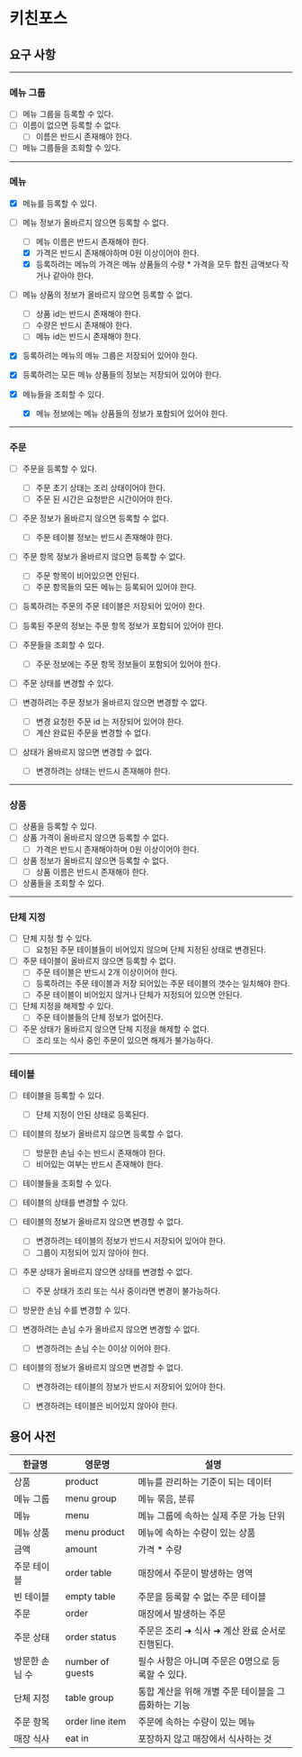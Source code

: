 # 키친포스

## 요구 사항

---

### 메뉴 그룹

- [ ] 메뉴 그룹을 등록할 수 있다.
- [ ] 이름이 없으면 등록할 수 없다.
    - [ ] 이름은 반드시 존재해야 한다.

- [ ] 메뉴 그룹들을 조회할 수 있다.

---

### 메뉴

- [x] 메뉴를 등록할 수 있다.
- [ ] 메뉴 정보가 올바르지 않으면 등록할 수 없다.
    - [ ] 메뉴 이름은 반드시 존재해야 한다.
    - [x] 가격은 반드시 존재해야하며 0원 이상이어야 한다.
    - [x] 등록하려는 메뉴의 가격은 메뉴 상품들의 수량 * 가격을 모두 합친 금액보다 작거나 같아야 한다.
- [ ] 메뉴 상품의 정보가 올바르지 않으면 등록할 수 없다.
    - [ ] 상품 id는 반드시 존재해야 한다.
    - [ ] 수량은 반드시 존재해야 한다.
    - [ ] 메뉴 id는 반드시 존재해야 한다.
- [x] 등록하려는 메뉴의 메뉴 그룹은 저장되어 있어야 한다.
- [x] 등록하려는 모든 메뉴 상품들의 정보는 저장되어 있어야 한다.
  
- [x] 메뉴들을 조회할 수 있다.
    - [x] 메뉴 정보에는 메뉴 상품들의 정보가 포함되어 있어야 한다.

---

### 주문

- [ ] 주문을 등록할 수 있다.
    - [ ] 주문 초기 상태는 조리 상태이어야 한다.
    - [ ] 주문 된 시간은 요청받은 시간이어야 한다.
- [ ] 주문 정보가 올바르지 않으면 등록할 수 없다.
    - [ ] 주문 테이블 정보는 반드시 존재해야 한다.
- [ ] 주문 항목 정보가 올바르지 않으면 등록할 수 없다.
    - [ ] 주문 항목이 비어있으면 안된다.
    - [ ] 주문 항목들의 모든 메뉴는 등록되어 있어야 한다.
- [ ] 등록하려는 주문의 주문 테이블은 저장되어 있어야 한다.
- [ ] 등록된 주문의 정보는 주문 항목 정보가 포함되어 있어야 한다.

- [ ] 주문들을 조회할 수 있다.
    - [ ] 주문 정보에는 주문 항목 정보들이 포함되어 있어야 한다.

- [ ] 주문 상태를 변경할 수 있다.
- [ ] 변경하려는 주문 정보가 올바르지 않으면 변경할 수 없다.
    - [ ] 변경 요청한 주문 id 는 저장되어 있어야 한다.
    - [ ] 계산 완료된 주문을 변경할 수 없다.
- [ ] 상태가 올바르지 않으면 변경할 수 없다.
    - [ ] 변경하려는 상태는 반드시 존재해야 한다.

---

### 상품

- [ ] 상품을 등록할 수 있다.
- [ ] 상품 가격이 올바르지 않으면 등록할 수 없다.
    - [ ] 가격은 반드시 존재해야하며 0원 이상이어야 한다.
- [ ] 상품 정보가 올바르지 않으면 등록할 수 없다.
    - [ ] 상품 이름은 반드시 존재해야 한다.

- [ ] 상품들을 조회할 수 있다.

---

### 단체 지정

- [ ] 단체 지정 할 수 있다.
    - [ ] 요청된 주문 테이블들이 비어있지 않으며 단체 지정된 상태로 변경된다.
- [ ] 주문 테이블이 올바르지 않으면 등록할 수 없다.
    - [ ] 주문 테이블은 반드시 2개 이상이어야 한다.
    - [ ] 등록하려는 주문 테이블과 저장 되어있는 주문 테이블의 갯수는 일치해야 한다.
    - [ ] 주문 테이블이 비어있지 않거나 단체가 지정되어 있으면 안된다.

- [ ] 단체 지정을 해제할 수 있다.
    - [ ] 주문 테이블들의 단체 정보가 없어진다.
- [ ] 주문 상태가 올바르지 않으면 단체 지정을 해제할 수 없다.
    - [ ] 조리 또는 식사 중인 주문이 있으면 해제가 불가능하다.

---

### 테이블

- [ ] 테이블을 등록할 수 있다.
    - [ ] 단체 지정이 안된 상태로 등록된다.
- [ ] 테이블의 정보가 올바르지 않으면 등록할 수 없다.
    - [ ] 방문한 손님 수는 반드시 존재해야 한다.
    - [ ] 비어있는 여부는 반드시 존재해야 한다.

- [ ] 테이블들을 조회할 수 있다.

- [ ] 테이블의 상태를 변경할 수 있다.
- [ ] 테이블의 정보가 올바르지 않으면 변경할 수 없다.
    - [ ] 변경하려는 테이블의 정보가 반드시 저장되어 있어야 한다.
    - [ ] 그룹이 지정되어 있지 않아야 한다.
- [ ] 주문 상태가 올바르지 않으면 상태를 변경할 수 없다.
    - [ ] 주문 상태가 조리 또는 식사 중이라면 변경이 불가능하다.

- [ ] 방문한 손님 수를 변경할 수 있다.
- [ ] 변경하려는 손님 수가 올바르지 않으면 변경할 수 없다.
    - [ ] 변경하려는 손님 수는 0이상 이어야 한다.
- [ ] 테이블의 정보가 올바르지 않으면 변경할 수 없다.
    - [ ] 변경하려는 테이블의 정보가 반드시 저장되어 있어야 한다.
    - [ ] 변경하려는 테이블은 비어있지 않아야 한다.


## 용어 사전

| 한글명 | 영문명 | 설명 |
| --- | --- | --- |
| 상품 | product | 메뉴를 관리하는 기준이 되는 데이터 |
| 메뉴 그룹 | menu group | 메뉴 묶음, 분류 |
| 메뉴 | menu | 메뉴 그룹에 속하는 실제 주문 가능 단위 |
| 메뉴 상품 | menu product | 메뉴에 속하는 수량이 있는 상품 |
| 금액 | amount | 가격 * 수량 |
| 주문 테이블 | order table | 매장에서 주문이 발생하는 영역 |
| 빈 테이블 | empty table | 주문을 등록할 수 없는 주문 테이블 |
| 주문 | order | 매장에서 발생하는 주문 |
| 주문 상태 | order status | 주문은 조리 ➜ 식사 ➜ 계산 완료 순서로 진행된다. |
| 방문한 손님 수 | number of guests | 필수 사항은 아니며 주문은 0명으로 등록할 수 있다. |
| 단체 지정 | table group | 통합 계산을 위해 개별 주문 테이블을 그룹화하는 기능 |
| 주문 항목 | order line item | 주문에 속하는 수량이 있는 메뉴 |
| 매장 식사 | eat in | 포장하지 않고 매장에서 식사하는 것 |
